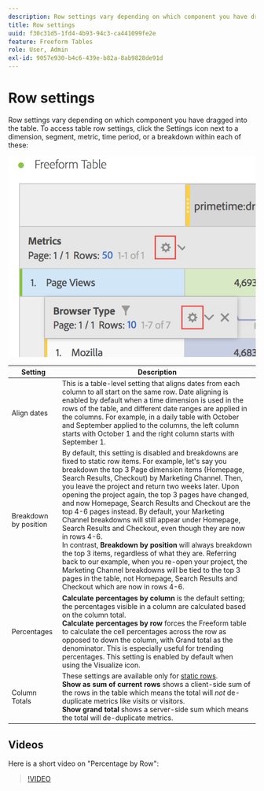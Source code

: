 ```yaml
---
description: Row settings vary depending on which component you have dragged into the table.
title: Row settings
uuid: f30c31d5-1fd4-4b93-94c3-ca441099fe2e
feature: Freeform Tables
role: User, Admin
exl-id: 9057e930-b4c6-439e-b82a-8ab9828de91d
---
```

# Row settings

Row settings vary depending on which component you have dragged into the table. To access table row settings, click the Settings icon next to a dimension, segment, metric, time period, or a breakdown within each of these:

![](assets/row-settings.png)

| Setting | Description |
|--- |--- |
|Align dates|This is a table-level setting that aligns dates from each column to all start on the same row. Date aligning is enabled by default when a time dimension is used in the rows of the table, and different date ranges are applied in the columns. For example, in a daily table with October and September applied to the columns, the left column starts with October 1 and the right column starts with September 1.|
|Breakdown by position|By default, this setting is disabled and breakdowns are fixed to static row items. For example, let's say you breakdown the top 3 Page dimension items (Homepage, Search Results, Checkout) by Marketing Channel. Then, you leave the project and return two weeks later. Upon opening the project again, the top 3 pages have changed, and now Homepage, Search Results and Checkout are the top 4-6 pages instead. By default, your Marketing Channel breakdowns will still appear under Homepage, Search Results and Checkout, even though they are now in rows 4-6. <br> In contrast, **Breakdown by position** will always breakdown the top 3 items, regardless of what they are. Referring back to our example, when you re-open your project, the Marketing Channel breakdowns will be tied to the top 3 pages in the table, not Homepage, Search Results and Checkout which are now in rows 4-6.|
|Percentages|**Calculate percentages by column** is the default setting; the percentages visible in a column are calculated based on the column total. <br>**Calculate percentages by row** forces the Freeform table to calculate the cell percentages across the row as opposed to down the column, with Grand total as the denominator. This is especially useful for trending percentages. This setting is enabled by default when using the Visualize icon.|
|Column Totals|These settings are available only for [static rows](manual-vs-dynamic-rows.md). <br> **Show as sum of current rows** shows a client-side sum of the rows in the table which means the total will *not* de-duplicate metrics like visits or visitors. <br> **Show grand total** shows a server-side sum which means the total will de-duplicate metrics.|

## Videos

Here is a short video on "Percentage by Row":

>[!VIDEO](https://video.tv.adobe.com/v/23134/?quality=12)
